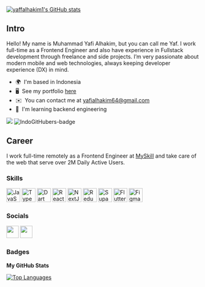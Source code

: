 
<a href="http://www.github.com/yaffalhakim1"><img src="https://github-readme-stats.vercel.app/api?username=yaffalhakim1&show_icons=true&hide=prs,&count_private=true&title_color=6366f1&text_color=ffffff&icon_color=6366f1&bg_color=1c1917&hide_border=true&show_icons=true" alt="yaffalhakim1's GitHub stats" /></a>

## Intro
Hello! My name is Muhammad Yafi Alhakim, but you can call me Yaf. I work full-time as a Frontend Engineer and also have experience in Fullstack development through freelance and side projects. I’m very passionate about modern mobile and web technologies, always keeping developer experience (DX) in mind.

* 🌍  I'm based in Indonesia
* 🖥️  See my portfolio [here](http://yafialhakim.vercel.app)
* ✉️  You can contact me at [yafialhakim64@gmail.com](mailto:yafialhakim64@gmail.com)
* 🧠  I'm learning backend engineering

<a href="https://www.github.com/yaffalhakim1" target="_blank" rel="noreferrer"><img
src="https://img.shields.io/github/followers/yaffalhakim1?logo=github&style=for-the-badge&color=6366f1&labelColor=1c1917" /></a>
![IndoGitHubers-badge](https://indogithubers-badge.vercel.app/badge?username=yaffalhakim1)

## Career

I work full-time remotely as a Frontend Engineer at [MySkill](https://myskill.id) and take care of the web that serve over 2M Daily Active Users.

### Skills


<p align="left">
<a href="https://developer.mozilla.org/en-US/docs/Web/JavaScript" target="_blank" rel="noreferrer"><img src="https://raw.githubusercontent.com/danielcranney/readme-generator/main/public/icons/skills/javascript-colored.svg" width="36" height="36" alt="JavaScript" /></a>
<a href="https://www.typescriptlang.org/" target="_blank" rel="noreferrer"><img src="https://raw.githubusercontent.com/danielcranney/readme-generator/main/public/icons/skills/typescript-colored.svg" width="36" height="36" alt="TypeScript" /></a>
<a href="https://dart.dev/" target="_blank" rel="noreferrer"><img src="https://raw.githubusercontent.com/danielcranney/readme-generator/main/public/icons/skills/dart-colored.svg" width="36" height="36" alt="Dart" /></a>
<a href="https://reactjs.org/" target="_blank" rel="noreferrer"><img src="https://raw.githubusercontent.com/danielcranney/readme-generator/main/public/icons/skills/react-colored.svg" width="36" height="36" alt="React" /></a>
<a href="https://nextjs.org/docs" target="_blank" rel="noreferrer"><img src="https://raw.githubusercontent.com/danielcranney/readme-generator/main/public/icons/skills/nextjs-colored.svg" width="36" height="36" alt="NextJs" /></a>
<a href="https://redux.js.org/" target="_blank" rel="noreferrer"><img src="https://raw.githubusercontent.com/danielcranney/readme-generator/main/public/icons/skills/redux-colored.svg" width="36" height="36" alt="Redux" /></a>
<a href="https://supabase.io/" target="_blank" rel="noreferrer"><img src="https://raw.githubusercontent.com/danielcranney/readme-generator/main/public/icons/skills/supabase-colored.svg" width="36" height="36" alt="Supabase" /></a>
<a href="https://flutter.dev/" target="_blank" rel="noreferrer"><img src="https://raw.githubusercontent.com/danielcranney/readme-generator/main/public/icons/skills/flutter-colored.svg" width="36" height="36" alt="Flutter" /></a>
<a href="https://www.figma.com/" target="_blank" rel="noreferrer"><img src="https://raw.githubusercontent.com/danielcranney/readme-generator/main/public/icons/skills/figma-colored.svg" width="36" height="36" alt="Figma" /></a>
</p>


### Socials

<p align="left"> <a href="https://www.github.com/yaffalhakim1" target="_blank" rel="noreferrer"><img src="https://raw.githubusercontent.com/danielcranney/readme-generator/main/public/icons/socials/github.svg" width="32" height="32" /></a> <a href="https://www.linkedin.com/in/yafialhakim" target="_blank" rel="noreferrer"><img src="https://raw.githubusercontent.com/danielcranney/readme-generator/main/public/icons/socials/linkedin.svg" width="32" height="32" /></a></p>

### Badges

<b>My GitHub Stats</b>

<a href="https://github.com/yaffalhakim1" align="left"><img src="https://github-readme-stats.vercel.app/api/top-langs/?username=yaffalhakim1&langs_count=10&title_color=6366f1&text_color=ffffff&icon_color=6366f1&bg_color=1c1917&hide_border=true&locale=en&custom_title=Top%20%Languages" alt="Top Languages" /></a>

